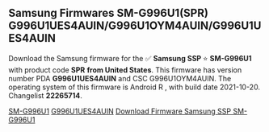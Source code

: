<h2>Samsung Firmwares SM-G996U1(SPR) G996U1UES4AUIN/G996U1OYM4AUIN/G996U1UES4AUIN</h2>
Download the Samsung firmware for the ✅ <strong>Samsung SSP </strong> ⭐ <strong>SM-G996U1</strong> with product code <strong>SPR</strong> <strong> from United States</strong>. This firmware has version number PDA <strong>G996U1UES4AUIN</strong> and CSC G996U1OYM4AUIN. The operating system of this firmware is Android R , with build date 2021-10-20. Changelist <strong>22265714</strong>.


[SM-G996U1](https://samfirm.shop/samsung/model/SM-G996U1)
[G996U1UES4AUIN](https://samfirm.shop/samsung/pda/G996U1UES4AUIN)
[Download Firmware Samsung SSP SM-G996U1](https://samfirm.shop/samsung/firmware/466711)
